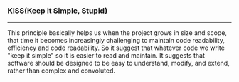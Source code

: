### KISS(Keep it Simple, Stupid)

---

This principle basically helps us when the project grows in size and scope, that time it becomes increasingly challenging to maintain code readability, efficiency and code readability. So it suggest that whatever code we write "keep it simple" so it is easier to read and maintain. It suggests that software should be designed to be easy to understand, modify, and extend, rather than complex and convoluted.
